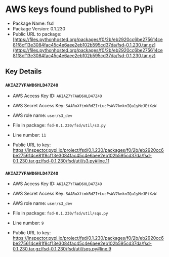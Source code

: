 # AWS keys found published to PyPi

* Package Name: fsd
* Package Version: 0.1.230
* Public URL to package: [https://files.pythonhosted.org/packages/f0/2b/eb2920cc6be275614ce81f8cf13e3084fac45c4e6aee2eb102b595cd37da/fsd-0.1.230.tar.gz](https://files.pythonhosted.org/packages/f0/2b/eb2920cc6be275614ce81f8cf13e3084fac45c4e6aee2eb102b595cd37da/fsd-0.1.230.tar.gz)

## Key Details

### `AKIAZ7YFAWD6HLD47Z4O`

* AWS Access Key ID: `AKIAZ7YFAWD6HLD47Z4O`
* AWS Secret Access Key: `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` 
* AWS role name: `user/s3_dev`
* File in package: `fsd-0.1.230/fsd/util/s3.py`
* Line number: `11`

* Public URL to key: https://inspector.pypi.io/project/fsd/0.1.230/packages/f0/2b/eb2920cc6be275614ce81f8cf13e3084fac45c4e6aee2eb102b595cd37da/fsd-0.1.230.tar.gz/fsd-0.1.230/fsd/util/s3.py#line.11



### `AKIAZ7YFAWD6HLD47Z4O`

* AWS Access Key ID: `AKIAZ7YFAWD6HLD47Z4O`
* AWS Secret Access Key: `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` 
* AWS role name: `user/s3_dev`
* File in package: `fsd-0.1.230/fsd/util/sqs.py`
* Line number: `9`

* Public URL to key: https://inspector.pypi.io/project/fsd/0.1.230/packages/f0/2b/eb2920cc6be275614ce81f8cf13e3084fac45c4e6aee2eb102b595cd37da/fsd-0.1.230.tar.gz/fsd-0.1.230/fsd/util/sqs.py#line.9


